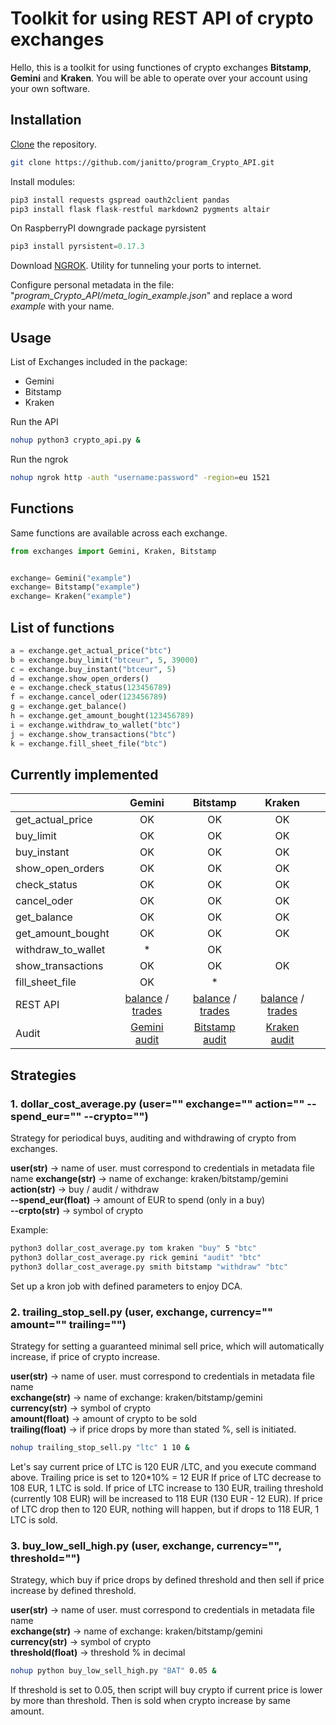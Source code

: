 # Toolkit for using REST API of crypto exchanges

Hello, this is a toolkit for using functiones of crypto exchanges **Bitstamp**, **Gemini** and **Kraken**. You will be able to operate over your account using your own software.

## Installation

[Clone](https://github.com/git-guides/git-clone) the repository.

``` bash
git clone https://github.com/janitto/program_Crypto_API.git
```

Install modules:

``` python
pip3 install requests gspread oauth2client pandas
pip3 install flask flask-restful markdown2 pygments altair
```
On RaspberryPI downgrade package pyrsistent
``` python
pip3 install pyrsistent=0.17.3
```

Download [NGROK](https://ngrok.com/download). Utility for tunneling your ports to internet.

Configure personal metadata in the file: "*program_Crypto_API/meta_login_example.json*" and replace a word *example* with your name.

## Usage

List of Exchanges included in the package:

* Gemini
* Bitstamp
* Kraken

Run the API
``` bash
nohup python3 crypto_api.py &
```

Run the ngrok
``` bash
nohup ngrok http -auth "username:password" -region=eu 1521
```

## Functions

Same functions are available across each exchange.

``` python
from exchanges import Gemini, Kraken, Bitstamp


exchange= Gemini("example")  
exchange= Bitstamp("example")  
exchange= Kraken("example")  
```

## List of functions

``` python
a = exchange.get_actual_price("btc")  
b = exchange.buy_limit("btceur", 5, 39000)  
c = exchange.buy_instant("btceur", 5)  
d = exchange.show_open_orders()  
e = exchange.check_status(123456789)  
f = exchange.cancel_oder(123456789)  
g = exchange.get_balance()  
h = exchange.get_amount_bought(123456789)  
i = exchange.withdraw_to_wallet("btc")  
j = exchange.show_transactions("btc")  
k = exchange.fill_sheet_file("btc")  
```

## Currently implemented

|  |                                      Gemini                                       |                                       Bitstamp                                        |                                      Kraken                                       |  |
| ------------- |:---------------------------------------------------------------------------------:|:-------------------------------------------------------------------------------------:|:---------------------------------------------------------------------------------:| :-------------: |
| get_actual_price  |                                        OK                                         |                                          OK                                           |                                        OK                                         |   |
| buy_limit         |                                        OK                                         |                                          OK                                           |                                        OK                                         |   |
| buy_instant       |                                        OK                                         |                                          OK                                           |                                        OK                                         |   |
| show_open_orders  |                                        OK                                         |                                          OK                                           |                                        OK                                         |   |
| check_status      |                                        OK                                         |                                          OK                                           |                                        OK                                         |   |
| cancel_oder       |                                        OK                                         |                                          OK                                           |                                        OK                                         |   | 
| get_balance       |                                        OK                                         |                                          OK                                           |                                        OK                                         |  |
| get_amount_bought |                                        OK                                         |                                          OK                                           |                                        OK                                         |   |
| withdraw_to_wallet|                                         *                                         |                                          OK                                           |                                                                                   |   |
| show_transactions |                                        OK                                         |                                          OK                                           |                                        OK                                         |  |
| fill_sheet_file   |                                        OK                                         |                                           *                                           |                                                                                   |   |
| REST API | [balance](/balance/<user>/gemini) / [trades](/trades_over_time/<user>/gemini/btc) | [balance](/balance/<user>/bitstamp) / [trades](/trades_over_time/<user>/bitstamp/btc) | [balance](/balance/<user>/kraken) / [trades](/trades_over_time/<user>/kraken/btc) |
| Audit |                     [Gemini audit](/audit/<user>/gemini/btc)                      |                     [Bitstamp audit](/audit/<user>/bitstamp/btc)                      |                     [Kraken audit](/audit/<user>/kraken/btc)                      |  |
## Strategies

### 1. dollar_cost_average.py (user="" exchange="" action="" --spend_eur="" --crypto="")

Strategy for periodical buys, auditing and withdrawing of crypto from exchanges.


**user(str)** -> name of user. must correspond to credentials in metadata file name
**exchange(str)** -> name of exchange: kraken/bitstamp/gemini
**action(str)** -> buy / audit / withdraw  
**--spend_eur(float)** -> amount of EUR to spend (only in a buy)  
**--crpto(str)** -> symbol of crypto  

Example:  

``` bash
python3 dollar_cost_average.py tom kraken "buy" 5 "btc"
python3 dollar_cost_average.py rick gemini "audit" "btc"
python3 dollar_cost_average.py smith bitstamp "withdraw" "btc"
```

Set up a kron job with defined parameters to enjoy DCA.

### 2. trailing_stop_sell.py (user, exchange, currency="" amount="" trailing="")

Strategy for setting a guaranteed minimal sell price, which will automatically increase, if price of crypto increase.

**user(str)** -> name of user. must correspond to credentials in metadata file name  
**exchange(str)** -> name of exchange: kraken/bitstamp/gemini  
**currency(str)** -> symbol of crypto  
**amount(float)** -> amount of crypto to be sold  
**trailing(float)** -> if price drops by more than stated %, sell is initiated.  

``` bash
nohup trailing_stop_sell.py "ltc" 1 10 &
```

Let's say current price of LTC is 120 EUR /LTC, and you execute command above.
Trailing price is set to 120*10% = 12 EUR
If price of LTC decrease to 108 EUR, 1 LTC is sold.
If price of LTC increase to 130 EUR, trailing threshold (currently 108 EUR) will be increased to 118 EUR (130 EUR - 12 EUR).
If price of LTC drop then to 120 EUR, nothing will happen, but if drops to 118 EUR, 1 LTC is sold.

### 3. buy_low_sell_high.py (user, exchange, currency="", threshold="")

Strategy, which buy if price drops by defined threshold and then sell if price increase by defined threshold.

**user(str)** -> name of user. must correspond to credentials in metadata file name  
**exchange(str)** -> name of exchange: kraken/bitstamp/gemini  
**currency(str)** -> symbol of crypto  
**threshold(float)** -> threshold % in decimal

``` bash
nohup python buy_low_sell_high.py "BAT" 0.05 &
```

If threshold is set to 0.05, then script will buy crypto if current price is lower by more than threshold.
Then is sold when crypto increase by same amount.